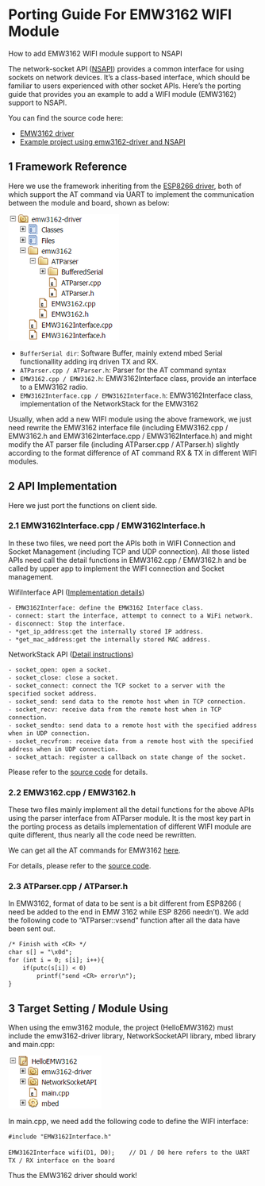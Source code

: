 # Porting Guide For EMW3162 WIFI Module
How to add EMW3162 WIFI module support to NSAPI

The network-socket API ([NSAPI](https://docs.mbed.com/docs/mbed-os-api-reference/en/5.2/APIs/communication/network_sockets/)) provides a common interface for using sockets on network devices. It’s a class-based interface, which should be familiar to users experienced with other socket APIs. Here’s the porting guide that provides you an example to add a WIFI module (EMW3162) support to NSAPI.

You can find the source code here:

- [EMW3162 driver](https://developer.mbed.org/users/Maggie17/code/emw3162-driver/)
- [Example project using emw3162-driver and NSAPI](https://developer.mbed.org/users/Maggie17/code/HelloEMW3162/)

## 1 Framework Reference
Here we use the framework inheriting from the [ESP8266 driver](https://github.com/armmbed/esp8266-driver), both of which support the AT command via UART to implement the communication between the module and board, shown as below:

![web page](framework-driver.png)
       
- `BufferSerial dir`: Software Buffer, mainly extend mbed Serial functionallity adding irq driven TX and RX.
- `ATParser.cpp / ATParser.h`: Parser for the AT command syntax
- `EMW3162.cpp / EMW3162.h`: EMW3162Interface class, provide an interface to a EMW3162 radio.
- `EMW3162Interface.cpp / EMW3162Interface.h`: EMW3162Interface class, implementation of the NetworkStack for the EMW3162

Usually, when add a new WIFI module using the above framework, we just need rewrite the EMW3162 interface file (including EMW3162.cpp / EMW3162.h and EMW3162Interface.cpp / EMW3162Interface.h) and might modify the AT parser file (including ATParser.cpp / ATParser.h) slightly according to the format difference of AT command RX & TX in different WIFI modules.

## 2 API Implementation
Here we just port the functions on client side.
### 2.1 EMW3162Interface.cpp / EMW3162Interface.h
In these two files, we need port the APIs both in WIFI Connection and Socket Management (including TCP and UDP connection). All those listed APIs need call the detail functions in EMW3162.cpp / EMW3162.h and be called by upper app to implement the WIFI connection and Socket management.

WifiInterface API ([Implementation details](https://docs.mbed.com/docs/mbed-os-api-reference/en/5.2/APIs/communication/wifi/))
```
- EMW3162Interface: define the EMW3162 Interface class.
- connect: start the interface, attempt to connect to a WiFi network.
- disconnect: Stop the interface.
- *get_ip_address:get the internally stored IP address.
- *get_mac_address:get the internally stored MAC address.
```
NetworkStack API ([Detail instructions](https://docs.mbed.com/docs/mbed-os-api/en/mbed-os-5.2/api/classNetworkStack.html/))
```
- socket_open: open a socket.
- socket_close: close a socket.
- socket_connect: connect the TCP socket to a server with the specified socket address.
- socket_send: send data to the remote host when in TCP connection.
- socket_recv: receive data from the remote host when in TCP connection.
- socket_sendto: send data to a remote host with the specified address when in UDP connection.
- socket_recvfrom: receive data from a remote host with the specified address when in UDP connection.
- socket_attach: register a callback on state change of the socket.
```
Please refer to the [source code](https://developer.mbed.org/users/Maggie17/code/emw3162-driver/file/fb6251306b21/EMW3162Interface.cpp) for details.

### 2.2 EMW3162.cpp / EMW3162.h
These two files mainly implement all the detail functions for the above APIs using the parser interface from ATParser module. It is the most key part in the porting process as details implementation of different WIFI module are quite different, thus nearly all the code need be rewritten. 

We can get all the AT commands for EMW3162 [here](http://www.mxchip.com/download/getFiles/578eed8d253ad.pdf).

For details, please refer to the [source code](https://developer.mbed.org/users/Maggie17/code/emw3162-driver/file/fb6251306b21/emw3162/EMW3162.cpp).

### 2.3 ATParser.cpp / ATParser.h
In EMW3162, format of data to be sent is a bit different from ESP8266 (<CR> need be added to the end in EMW 3162 while ESP 8266 needn’t). We add the following code to “ATParser::vsend” function after all the data have been sent out.
```
/* Finish with <CR> */
char s[] = "\x0d";
for (int i = 0; s[i]; i++){
    if(putc(s[i]) < 0)
        printf("send <CR> error\n");
}
``` 
## 3 Target Setting / Module Using
When using the emw3162 module, the project (HelloEMW3162) must include the emw3162-driver library, NetworkSocketAPI library, mbed library and main.cpp:

![web page](framework-project.png)
       
In main.cpp, we need add the following code to define the WIFI interface:
```
#include "EMW3162Interface.h"

EMW3162Interface wifi(D1, D0);    // D1 / D0 here refers to the UART TX / RX interface on the board
```

Thus the EMW3162 driver should work!
